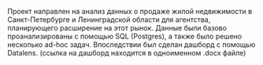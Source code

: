 Проект направлен на анализ данных о продаже жилой недвижимости в Санкт-Петербурге и Ленинградской области для агентства, планирующего расширение на этот рынок. 
Данные были базово проанализированы с помощью SQL (Postgres), а также было решено несколько ad-hoc задач. 
Впоследствии был сделан дашборд с помощью Datalens. (ссылка на дашборд находится в одноименном .docx файле)

